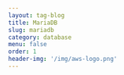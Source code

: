 ```yaml
---
layout: tag-blog
title: MariaDB
slug: mariadb
category: database
menu: false
order: 1
header-img: '/img/aws-logo.png'
---
```

